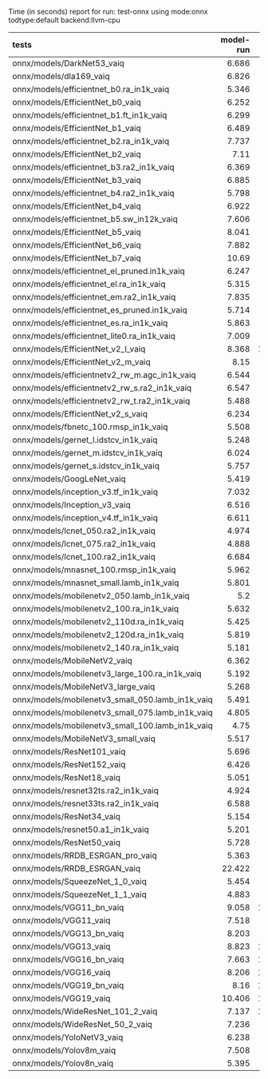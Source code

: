 Time (in seconds) report for run: test-onnx using mode:onnx todtype:default backend:llvm-cpu

| tests                                            |   model-run |   onnx-import |   torch-mlir |   iree-compile |   inference |
|:-------------------------------------------------|------------:|--------------:|-------------:|---------------:|------------:|
| onnx/models/DarkNet53_vaiq                       |       6.686 |         4.422 |            0 |          9.944 |       0.47  |
| onnx/models/dla169_vaiq                          |       6.826 |         2.002 |            0 |         23.023 |       0.641 |
| onnx/models/efficientnet_b0.ra_in1k_vaiq         |       5.346 |         1.025 |            0 |         17.543 |       0.202 |
| onnx/models/EfficientNet_b0_vaiq                 |       6.252 |         1.312 |            0 |         20.087 |       0.187 |
| onnx/models/efficientnet_b1.ft_in1k_vaiq         |       6.299 |         0     |            0 |          0     |       0     |
| onnx/models/EfficientNet_b1_vaiq                 |       6.489 |         1.562 |            0 |         25.335 |       0.326 |
| onnx/models/efficientnet_b2.ra_in1k_vaiq         |       7.737 |         0     |            0 |          0     |       0     |
| onnx/models/EfficientNet_b2_vaiq                 |       7.11  |         1.675 |            0 |         26.614 |       0.377 |
| onnx/models/efficientnet_b3.ra2_in1k_vaiq        |       6.369 |         0     |            0 |          0     |       0     |
| onnx/models/EfficientNet_b3_vaiq                 |       6.885 |         1.803 |            0 |         28.383 |       0.425 |
| onnx/models/efficientnet_b4.ra2_in1k_vaiq        |       5.798 |         0     |            0 |          0     |       0     |
| onnx/models/EfficientNet_b4_vaiq                 |       6.922 |         2.508 |            0 |         31.767 |       1.979 |
| onnx/models/efficientnet_b5.sw_in12k_vaiq        |       7.606 |         6.654 |            0 |         68.09  |       2.783 |
| onnx/models/EfficientNet_b5_vaiq                 |       8.041 |         3.34  |            0 |         66.621 |       2.342 |
| onnx/models/EfficientNet_b6_vaiq                 |       7.882 |         5.238 |            0 |         71.33  |       3.813 |
| onnx/models/EfficientNet_b7_vaiq                 |      10.69  |         6.385 |            0 |         84.353 |       4.574 |
| onnx/models/efficientnet_el_pruned.in1k_vaiq     |       6.247 |         0.843 |            0 |         20.465 |       0.849 |
| onnx/models/efficientnet_el.ra_in1k_vaiq         |       5.315 |         0.847 |            0 |         25.67  |       1.077 |
| onnx/models/efficientnet_em.ra2_in1k_vaiq        |       7.835 |         0.891 |            0 |         23.995 |       0.765 |
| onnx/models/efficientnet_es_pruned.in1k_vaiq     |       5.714 |         1.934 |            0 |         23.006 |       0.569 |
| onnx/models/efficientnet_es.ra_in1k_vaiq         |       5.863 |         0.916 |            0 |         22.317 |       0.795 |
| onnx/models/efficientnet_lite0.ra_in1k_vaiq      |       7.009 |         0.94  |            0 |         23.357 |       0.542 |
| onnx/models/EfficientNet_v2_l_vaiq               |       8.368 |        10.763 |            0 |        106.137 |       5.753 |
| onnx/models/EfficientNet_v2_m_vaiq               |       8.15  |         5.723 |            0 |         79.438 |       3.347 |
| onnx/models/efficientnetv2_rw_m.agc_in1k_vaiq    |       6.544 |         0     |            0 |          0     |       0     |
| onnx/models/efficientnetv2_rw_s.ra2_in1k_vaiq    |       6.547 |         0     |            0 |          0     |       0     |
| onnx/models/efficientnetv2_rw_t.ra2_in1k_vaiq    |       5.488 |         1.612 |            0 |         48.441 |       1.299 |
| onnx/models/EfficientNet_v2_s_vaiq               |       6.234 |         2.781 |            0 |         53.222 |       1.957 |
| onnx/models/fbnetc_100.rmsp_in1k_vaiq            |       5.508 |         0.945 |            0 |         19.607 |       0.668 |
| onnx/models/gernet_l.idstcv_in1k_vaiq            |       5.248 |         1.298 |            0 |         19.405 |       0.705 |
| onnx/models/gernet_m.idstcv_in1k_vaiq            |       6.024 |         1.157 |            0 |         18.888 |       0.705 |
| onnx/models/gernet_s.idstcv_in1k_vaiq            |       5.757 |         0.795 |            0 |         19.578 |       0.573 |
| onnx/models/GoogLeNet_vaiq                       |       5.419 |         1.604 |            0 |         35.406 |       0.48  |
| onnx/models/inception_v3.tf_in1k_vaiq            |       7.032 |         3.234 |            0 |         40.635 |       0.801 |
| onnx/models/Inception_v3_vaiq                    |       6.516 |         3.099 |            0 |         36.691 |       1.106 |
| onnx/models/inception_v4.tf_in1k_vaiq            |       6.611 |         5.35  |            0 |         42.654 |       0.564 |
| onnx/models/lcnet_050.ra2_in1k_vaiq              |       4.974 |         0.795 |            0 |          9.115 |       0.309 |
| onnx/models/lcnet_075.ra2_in1k_vaiq              |       4.888 |         0.772 |            0 |          9.744 |       0.141 |
| onnx/models/lcnet_100.ra2_in1k_vaiq              |       6.684 |         0.836 |            0 |         17.887 |       0.614 |
| onnx/models/mnasnet_100.rmsp_in1k_vaiq           |       5.962 |         0.84  |            0 |         14.426 |       0.63  |
| onnx/models/mnasnet_small.lamb_in1k_vaiq         |       5.801 |         0.883 |            0 |         19.237 |       0.115 |
| onnx/models/mobilenetv2_050.lamb_in1k_vaiq       |       5.2   |         0.661 |            0 |         13.754 |       0.124 |
| onnx/models/mobilenetv2_100.ra_in1k_vaiq         |       5.632 |         0.781 |            0 |         14.253 |       0.206 |
| onnx/models/mobilenetv2_110d.ra_in1k_vaiq        |       5.425 |         0.988 |            0 |         16.002 |       0.233 |
| onnx/models/mobilenetv2_120d.ra_in1k_vaiq        |       5.819 |         0.942 |            0 |         17.708 |       0.264 |
| onnx/models/mobilenetv2_140.ra_in1k_vaiq         |       5.181 |         0.915 |            0 |         14.373 |       0.357 |
| onnx/models/MobileNetV2_vaiq                     |       6.362 |         0.916 |            0 |         15.761 |       0.184 |
| onnx/models/mobilenetv3_large_100.ra_in1k_vaiq   |       5.192 |         0.866 |            0 |         19.009 |       0.275 |
| onnx/models/MobileNetV3_large_vaiq               |       5.268 |         1.47  |            0 |         22.213 |       0.159 |
| onnx/models/mobilenetv3_small_050.lamb_in1k_vaiq |       5.491 |         0.817 |            0 |         15.767 |       0.194 |
| onnx/models/mobilenetv3_small_075.lamb_in1k_vaiq |       4.805 |         0.773 |            0 |         17.472 |       0.199 |
| onnx/models/mobilenetv3_small_100.lamb_in1k_vaiq |       4.75  |         0.855 |            0 |         17.372 |       0.708 |
| onnx/models/MobileNetV3_small_vaiq               |       5.517 |         0.89  |            0 |         19.793 |       0.506 |
| onnx/models/ResNet101_vaiq                       |       5.696 |         4.102 |            0 |         20.924 |       0.787 |
| onnx/models/ResNet152_vaiq                       |       6.426 |         6.203 |            0 |         31.516 |       0.696 |
| onnx/models/ResNet18_vaiq                        |       5.051 |         1.542 |            0 |          7.834 |       0.169 |
| onnx/models/resnet32ts.ra2_in1k_vaiq             |       4.924 |         0     |            0 |          0     |       0     |
| onnx/models/resnet33ts.ra2_in1k_vaiq             |       6.588 |         0     |            0 |          0     |       0     |
| onnx/models/ResNet34_vaiq                        |       5.154 |         2.509 |            0 |         15.981 |       0.622 |
| onnx/models/resnet50.a1_in1k_vaiq                |       5.201 |         2.844 |            0 |         26.039 |       0.797 |
| onnx/models/ResNet50_vaiq                        |       5.728 |         2.92  |            0 |         24.248 |       0.691 |
| onnx/models/RRDB_ESRGAN_pro_vaiq                 |       5.363 |         0     |            0 |          0     |       0     |
| onnx/models/RRDB_ESRGAN_vaiq                     |      22.422 |         5.555 |            0 |         69.009 |      80.042 |
| onnx/models/SqueezeNet_1_0_vaiq                  |       5.454 |         0.659 |            0 |         18.486 |       0.49  |
| onnx/models/SqueezeNet_1_1_vaiq                  |       4.883 |         0.663 |            0 |         18.245 |       0.611 |
| onnx/models/VGG11_bn_vaiq                        |       9.058 |        11.975 |            0 |         12.816 |       0.278 |
| onnx/models/VGG11_vaiq                           |       7.518 |        11.59  |            0 |         12.684 |       0.395 |
| onnx/models/VGG13_bn_vaiq                        |       8.203 |        13.67  |            0 |         13.231 |       0.492 |
| onnx/models/VGG13_vaiq                           |       8.823 |        13.613 |            0 |         13.141 |       0.533 |
| onnx/models/VGG16_bn_vaiq                        |       7.663 |        13.868 |            0 |         12.141 |       0.679 |
| onnx/models/VGG16_vaiq                           |       8.206 |        15.852 |            0 |         11.506 |       0.592 |
| onnx/models/VGG19_bn_vaiq                        |       8.16  |        13.672 |            0 |         12.295 |       0.628 |
| onnx/models/VGG19_vaiq                           |      10.406 |        15.201 |            0 |         12.181 |       0.757 |
| onnx/models/WideResNet_101_2_vaiq                |       7.137 |        10.805 |            0 |         27.053 |       1.575 |
| onnx/models/WideResNet_50_2_vaiq                 |       7.236 |         7.235 |            0 |         19.961 |       0.995 |
| onnx/models/YoloNetV3_vaiq                       |       6.238 |         7.264 |            0 |         24.762 |       1.545 |
| onnx/models/Yolov8m_vaiq                         |       7.508 |         3.785 |            0 |         30.341 |       1.955 |
| onnx/models/Yolov8n_vaiq                         |       5.395 |         1.356 |            0 |         25.136 |       0.664 |
